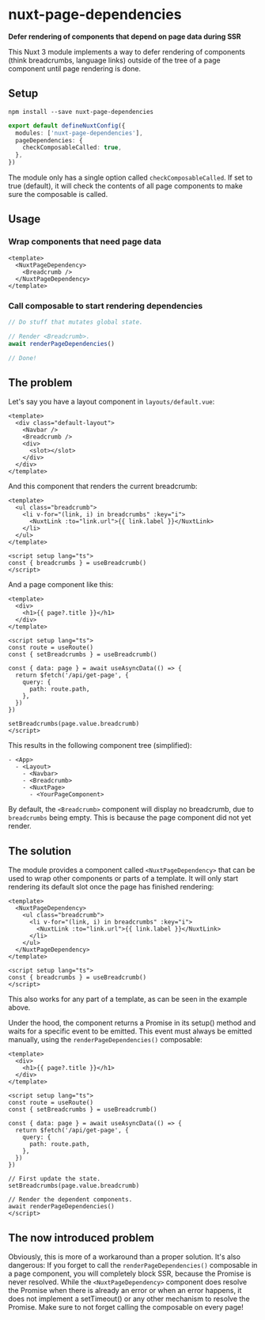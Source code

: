 # nuxt-page-dependencies

**Defer rendering of components that depend on page data during SSR**

This Nuxt 3 module implements a way to defer rendering of components (think
breadcrumbs, language links) outside of the tree of a page component until page
rendering is done.

## Setup

```
npm install --save nuxt-page-dependencies
```

```typescript
export default defineNuxtConfig({
  modules: ['nuxt-page-dependencies'],
  pageDependencies: {
    checkComposableCalled: true,
  },
})
```

The module only has a single option called `checkComposableCalled`. If set to
true (default), it will check the contents of all page components to make sure
the composable is called.

## Usage

### Wrap components that need page data

```vue
<template>
  <NuxtPageDependency>
    <Breadcrumb />
  </NuxtPageDependency>
</template>
```

### Call composable to start rendering dependencies

```typescript
// Do stuff that mutates global state.

// Render <Breadcrumb>.
await renderPageDependencies()

// Done!
```

## The problem

Let's say you have a layout component in `layouts/default.vue`:

```vue
<template>
  <div class="default-layout">
    <Navbar />
    <Breadcrumb />
    <div>
      <slot></slot>
    </div>
  </div>
</template>
```

And this component that renders the current breadcrumb:

```vue
<template>
  <ul class="breadcrumb">
    <li v-for="(link, i) in breadcrumbs" :key="i">
      <NuxtLink :to="link.url">{{ link.label }}</NuxtLink>
    </li>
  </ul>
</template>

<script setup lang="ts">
const { breadcrumbs } = useBreadcrumb()
</script>
```

And a page component like this:

```vue
<template>
  <div>
    <h1>{{ page?.title }}</h1>
  </div>
</template>

<script setup lang="ts">
const route = useRoute()
const { setBreadcrumbs } = useBreadcrumb()

const { data: page } = await useAsyncData(() => {
  return $fetch('/api/get-page', {
    query: {
      path: route.path,
    },
  })
})

setBreadcrumbs(page.value.breadcrumb)
</script>
```

This results in the following component tree (simplified):

```
- <App>
  - <Layout>
    - <Navbar>
    - <Breadcrumb>
    - <NuxtPage>
      - <YourPageComponent>
```

By default, the `<Breadcrumb>` component will display no breadcrumb, due to
`breadcrumbs` being empty. This is because the page component did not yet
render.

## The solution

The module provides a component called `<NuxtPageDependency>` that can be used
to wrap other components or parts of a template. It will only start rendering
its default slot once the page has finished rendering:

```vue
<template>
  <NuxtPageDependency>
    <ul class="breadcrumb">
      <li v-for="(link, i) in breadcrumbs" :key="i">
        <NuxtLink :to="link.url">{{ link.label }}</NuxtLink>
      </li>
    </ul>
  </NuxtPageDependency>
</template>

<script setup lang="ts">
const { breadcrumbs } = useBreadcrumb()
</script>
```

This also works for any part of a template, as can be seen in the example above.

Under the hood, the component returns a Promise in its setup() method and waits
for a specific event to be emitted. This event must always be emitted manually,
using the `renderPageDependencies()` composable:

```vue
<template>
  <div>
    <h1>{{ page?.title }}</h1>
  </div>
</template>

<script setup lang="ts">
const route = useRoute()
const { setBreadcrumbs } = useBreadcrumb()

const { data: page } = await useAsyncData(() => {
  return $fetch('/api/get-page', {
    query: {
      path: route.path,
    },
  })
})

// First update the state.
setBreadcrumbs(page.value.breadcrumb)

// Render the dependent components.
await renderPageDependencies()
</script>
```

## The now introduced problem

Obviously, this is more of a workaround than a proper solution. It's also
dangerous: If you forget to call the `renderPageDependencies()` composable in a
page component, you will completely block SSR, because the Promise is never
resolved. While the `<NuxtPageDependency>` component does resolve the Promise
when there is already an error or when an error happens, it does not implement a
setTimeout() or any other mechanism to resolve the Promise. Make sure to not
forget calling the composable on every page!
